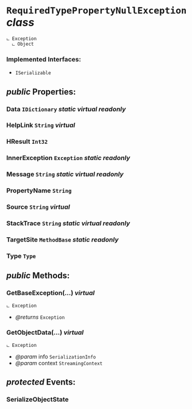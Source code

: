 # <code><span title="">RequiredTypePropertyNullException</span></code> *class*

```
ட Exception
  ட Object
```

### Implemented Interfaces:

- <code title="Allows an object to control its own serialization and deserialization.">ISerializable</code>



## *public* Properties:

### Data <code><span title="Represents a nongeneric collection of key/value pairs.">IDictionary</span></code> *static* *virtual* *readonly*



### HelpLink <code><span title="Represents text as a sequence of UTF-16 code units.">String</span></code> *virtual*



### HResult <code><span title="Represents a 32-bit signed integer.">Int32</span></code>



### InnerException <code><span title="Represents errors that occur during application execution.">Exception</span></code> *static* *readonly*



### Message <code><span title="Represents text as a sequence of UTF-16 code units.">String</span></code> *static* *virtual* *readonly*



### PropertyName <code><span title="Represents text as a sequence of UTF-16 code units.">String</span></code>



### Source <code><span title="Represents text as a sequence of UTF-16 code units.">String</span></code> *virtual*



### StackTrace <code><span title="Represents text as a sequence of UTF-16 code units.">String</span></code> *static* *virtual* *readonly*



### TargetSite <code><span title="Provides information about methods and constructors.">MethodBase</span></code> *static* *readonly*



### Type <code><span title="Represents type declarations: class types, interface types, array types, value types, enumeration types, type parameters, generic type definitions, and open or closed constructed generic types.">Type</span></code>





## *public* Methods:

### GetBaseException(...) *virtual*

```
ட Exception
```



- *@returns* <code><span title="Represents errors that occur during application execution.">Exception</span></code>

### GetObjectData(...) *virtual*

```
ட Exception
```



- *@param* info <code><span title="Stores all the data needed to serialize or deserialize an object. This class cannot be inherited.">SerializationInfo</span></code>
- *@param* context <code><span title="Describes the source and destination of a given serialized stream, and provides an additional caller-defined context.">StreamingContext</span></code>



## *protected* Events:

### SerializeObjectState

